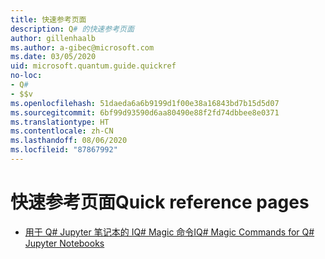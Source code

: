 ```yaml
---
title: 快速参考页面
description: Q# 的快速参考页面
author: gillenhaalb
ms.author: a-gibec@microsoft.com
ms.date: 03/05/2020
uid: microsoft.quantum.guide.quickref
no-loc:
- Q#
- $$v
ms.openlocfilehash: 51daeda6a6b9199d1f00e38a16843bd7b15d5d07
ms.sourcegitcommit: 6bf99d93590d6aa80490e88f2fd74dbbee8e0371
ms.translationtype: HT
ms.contentlocale: zh-CN
ms.lasthandoff: 08/06/2020
ms.locfileid: "87867992"
---
```

# <a name="quick-reference-pages"></a><span data-ttu-id="cb5eb-103">快速参考页面</span><span class="sxs-lookup"><span data-stu-id="cb5eb-103">Quick reference pages</span></span>

* [<span data-ttu-id="cb5eb-104">用于 Q# Jupyter 笔记本的 IQ# Magic 命令</span><span class="sxs-lookup"><span data-stu-id="cb5eb-104">IQ# Magic Commands for Q# Jupyter Notebooks</span></span>](xref:microsoft.quantum.guide.quickref.iqsharp)
